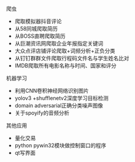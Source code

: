 爬虫

+ 爬取模拟器抖音评论
+ 从58同城爬取简历
+ 从BOSS直聘爬取简历
+ 从巨潮资讯网爬取企业年报指定关键词
+ 大众点评店铺评论爬取+词频分析+正负分类
+ 从钉钉群群文件爬取行程码文件名与学生姓名比对
+ IMDB爬取所有电影名称与时间、国家和评分





机器学习

+ 利用CNN卷积神经网络识别图片
+ yolov3 +shufflenetv2深度学习目标检测
+ domain adversarial正确分类噪声图像
+ 关于spoyify的音频分析



其他应用

+ 量化交易
+ python pywin32模块做控制窗口的程序
+ qt写界面
